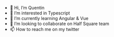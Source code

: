 - 👋 Hi, I’m Quentin
- 👀 I’m interested in Typescript
- 🌱 I’m currently learning Angular & Vue
- 💞️ I’m looking to collaborate on Half Square team
- 📫 How to reach me on my twitter

<!---
0K00/0K00 is a ✨ special ✨ repository because its `README.md` (this file) appears on your GitHub profile.
You can click the Preview link to take a look at your changes.
--->
